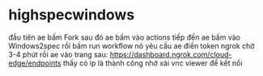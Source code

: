 # highspecwindows
đầu tiên ae bấm Fork
sau đó ae bấm vào actions
tiếp đến ae bấm vào Windows2spec rồi bấm run workflow
nó yêu cầu ae điền token ngrok
chờ 3-4 phút
rồi ae vào trang sau: https://dashboard.ngrok.com/cloud-edge/endpoints
thấy có ip là thành công
nhớ xài vnc viewer để kết nối
